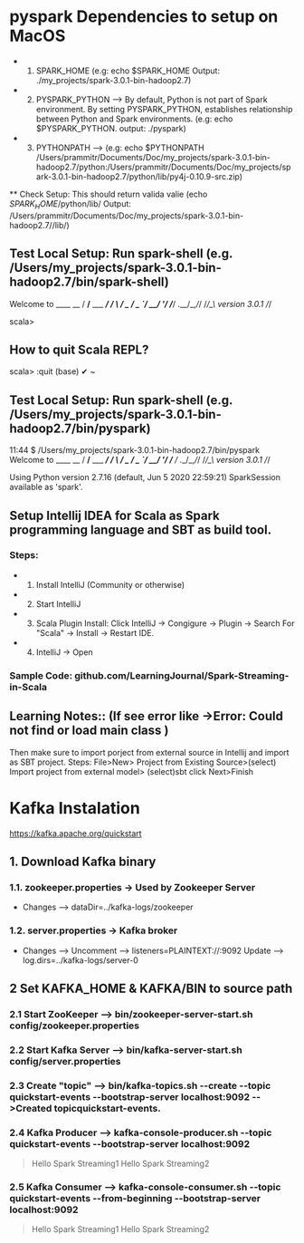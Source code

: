 # pyspark Dependencies to setup on MacOS

* 1. SPARK_HOME (e.g: echo $SPARK_HOME Output: ./my_projects/spark-3.0.1-bin-hadoop2.7)
* 2. PYSPARK_PYTHON --> By default, Python is not part of Spark environment. By setting PYSPARK_PYTHON, establishes relationship between Python and Spark environments. (e.g: echo $PYSPARK_PYTHON. output: ./pyspark)
* 3. PYTHONPATH --> (e.g: echo $PYTHONPATH
/Users/prammitr/Documents/Doc/my_projects/spark-3.0.1-bin-hadoop2.7/python:/Users/prammitr/Documents/Doc/my_projects/spark-3.0.1-bin-hadoop2.7/python/lib/py4j-0.10.9-src.zip)

** Check Setup: This should return valida valie (echo $SPARK_HOME/$python/lib/ Output: /Users/prammitr/Documents/Doc/my_projects/spark-3.0.1-bin-hadoop2.7//lib/)


## Test Local Setup: Run spark-shell (e.g. /Users/my_projects/spark-3.0.1-bin-hadoop2.7/bin/spark-shell)

Welcome to
      ____              __
     / __/__  ___ _____/ /__
    _\ \/ _ \/ _ `/ __/  '_/
   /___/ .__/\_,_/_/ /_/\_\   version 3.0.1
      /_/

scala>

## How to quit Scala REPL?

scala> :quit
(base) ✔ ~

## Test Local Setup: Run spark-shell (e.g. /Users/my_projects/spark-3.0.1-bin-hadoop2.7/bin/pyspark)

11:44 $ /Users/my_projects/spark-3.0.1-bin-hadoop2.7/bin/pyspark
Welcome to
      ____              __
     / __/__  ___ _____/ /__
    _\ \/ _ \/ _ `/ __/  '_/
   /__ / .__/\_,_/_/ /_/\_\   version 3.0.1
      /_/

Using Python version 2.7.16 (default, Jun  5 2020 22:59:21)
SparkSession available as 'spark'.

## Setup Intellij IDEA for Scala as Spark programming language and SBT as build tool.
### Steps:
* 1. Install IntelliJ (Community or otherwise)
* 2. Start IntelliJ
* 3. Scala Plugin Install: Click IntelliJ -> Congigure -> Plugin -> Search For "Scala" -> Install -> Restart IDE.
* 4. IntelliJ -> Open

### Sample Code: github.com/LearningJournal/Spark-Streaming-in-Scala

## Learning Notes:: (If see error like ->Error: Could not find or load main class )
Then make sure to import porject from external source in Intellij and import as SBT project.
Steps: File>New> Project from Existing Source>(select) Import project from external model> (select)sbt click Next>Finish


# Kafka Instalation
https://kafka.apache.org/quickstart
## 1. Download Kafka binary
### 1.1. zookeeper.properties -> Used by Zookeeper Server
* Changes --> dataDir=../kafka-logs/zookeeper
### 1.2. server.properties -> Kafka broker
* Changes --> Uncomment --> listeners=PLAINTEXT://:9092
Update --> log.dirs=../kafka-logs/server-0

## 2 Set KAFKA_HOME & KAFKA/BIN to source path
### 2.1 Start ZooKeeper --> bin/zookeeper-server-start.sh config/zookeeper.properties
### 2.2 Start Kafka Server --> bin/kafka-server-start.sh config/server.properties
### 2.3 Create "topic" --> bin/kafka-topics.sh --create --topic quickstart-events --bootstrap-server localhost:9092 -->Created topicquickstart-events.
### 2.4 Kafka Producer --> kafka-console-producer.sh --topic quickstart-events --bootstrap-server localhost:9092
>Hello Spark Streaming1
>Hello Spark Streaming2

### 2.5 Kafka Consumer --> kafka-console-consumer.sh --topic quickstart-events --from-beginning --bootstrap-server localhost:9092
>Hello Spark Streaming1
>Hello Spark Streaming2




